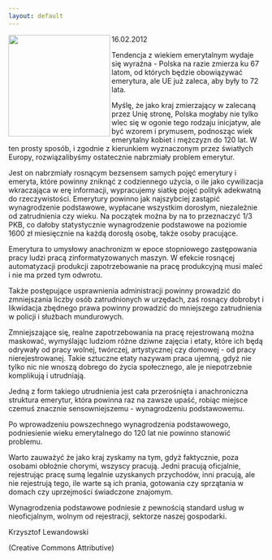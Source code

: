 ```yaml
---
layout: default
---
```

<img src="{{site.baseurl}}\articles\pictures\465.emerytury.jpg" align="left" HSPACE=”50” VSPACE=”50” width="200"><!--101--><p>
16.02.2012</p><p>
</p><p>
Tendencja z wiekiem emerytalnym wydaje się wyraźna - Polska na razie
zmierza ku 67 latom, od których będzie obowiązywać emerytura, ale UE
już zaleca, aby były to 72 lata.</p><p>
</p><p>
Myślę, że jako kraj zmierzający w zalecaną przez Unię stronę, Polska
mogłaby nie tylko wlec się w ogonie tego rodzaju inicjatyw, ale być
wzorem i prymusem, podnosząc wiek emerytalny kobiet i mężczyzn do 120
lat. W ten prosty sposób, i zgodnie z kierunkiem wyznaczonym przez
światłych Europy, rozwiązalibyśmy ostatecznie nabrzmiały problem
emerytur. </p><p>
</p><p>
Jest on nabrzmiały rosnącym bezsensem samych pojęć emerytury i emeryta,
które powinny zniknąć z codziennego użycia, o ile jako cywilizacja
wkraczająca w erę informacji, wypracujemy siatkę pojęć polityk
adekwatną do rzeczywistości. Emerytury powinno jak najszybciej zastąpić
wynagrodzenie podstawowe, wypłacane wszystkim dorosłym, niezależnie od
zatrudnienia czy wieku. Na początek można by na to przeznaczyć 1/3 PKB,
co dałoby statystycznie
wynagrodzenie podstawowe na poziomie 1600 zł miesięcznie na każdą
dorosłą osobę, także osoby pracujące.</p><p>
</p><p>
Emerytura to umysłowy anachronizm w epoce stopniowego zastępowania
pracy ludzi pracą zinformatyzowanych maszyn. W efekcie rosnącej
automatyzacji produkcji zapotrzebowanie na pracę produkcyjną musi maleć
i nie ma przed tym odwrotu. </p><p>
</p><p>
Także postępujące usprawnienia administracji powinny prowadzić do
zmniejszania liczby osób zatrudnionych w
urzędach, zaś rosnący dobrobyt i likwidacja zbędnego prawa powinny
prowadzić do mniejszego zatrudnienia w policji i służbach mundurowych.</p><p>
</p><p>
Zmniejszające się, realne zapotrzebowania na pracę rejestrowaną można
maskować, wymyślając ludziom różne dziwne zajęcia i etaty, które ich
będą odrywały od pracy wolnej, twórczej, artystycznej czy domowej - od
pracy nierejestrowanej. Takie sztuczne etaty nazywam praca ujemną, gdyż
nie tylko nic nie wnoszą dobrego do życia społecznego, ale je
niepotrzebnie komplikują i utrudniają.</p><p>
</p><p>
Jedną z form takiego utrudnienia jest cała przerośnięta i anachroniczna
struktura emerytur, która powinna raz na zawsze upaść, robiąc miejsce
czemuś znacznie sensowniejszemu - wynagrodzeniu podstawowemu.</p><p>
</p><p>
Po wprowadzeniu powszechnego wynagrodzenia podstawowego, podniesienie
wieku emerytalnego do 120 lat nie powinno stanowić problemu.</p><p>
</p><p>
Warto zauważyć że jako kraj zyskamy na tym, gdyż faktycznie, poza
osobami obłożnie chorymi, wszyscy pracują. Jedni pracują oficjalnie,
rejestrując pracę sumą legalnie uzyskanych przychodów, inni pracują,
ale nie rejestrują tego, ile warte są ich prania, gotowania czy
sprzątania w domach czy uprzejmości świadczone znajomym. </p><p>
</p><p>
Wynagrodzenia podstawowe podniesie z pewnością standard usług w
nieoficjalnym, wolnym od rejestracji, sektorze naszej gospodarki.</p><p>
</p><p>
Krzysztof Lewandowski</p><p>
(Creative Commons Attributive) </p>